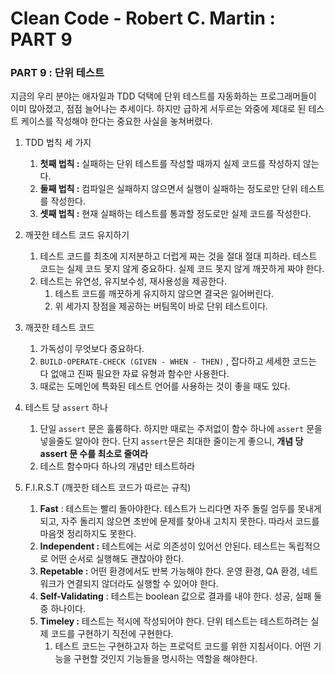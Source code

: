 # Clean Code - Robert C. Martin : PART 9

### PART 9 : 단위 테스트

지금의 우리 분야는 애자일과 TDD 덕택에 단위 테스트를 자동화하는 프로그래머들이 이미 많아졌고, 점점 늘어나는 추세이다. 하지만 급하게 서두르는 와중에 제대로 된 테스트 케이스를 작성해야 한다는 중요한 사실을 놓쳐버렸다.

1. TDD 법칙 세 가지
    1. **첫째 법칙 :** 실패하는 단위 테스트를 작성할 때까지 실제 코드를 작성하지 않는다.
    2. **둘째 법칙 :** 컴파일은 실패하지 않으면서 실행이 실패하는 정도로만 단위 테스트를 작성한다.
    3. **셋째 법칙 :** 현재 실패하는 테스트를 통과할 정도로만 실제 코드를 작성한다.

2. 깨끗한 테스트 코드 유지하기
    1. 테스트 코드를 최초에 지저분하고 더럽게 짜는 것을 절대 절대 피하라. 테스트 코드는 실제 코드 못지 않게 중요하다. 실제 코드 못지 않게 깨끗하게 짜야 한다.
    2. 테스트는 유연성, 유지보수성, 재사용성을 제공한다.
        1. 테스트 코드를 깨끗하게 유지하지 않으면 결국은 잃어버린다.
        2. 위 세가지 장점을 제공하는 버팀목이 바로 단위 테스트이다.
3. 깨끗한 테스트 코드
    1. 가독성이 무엇보다 중요하다.
    2.  `BUILD-OPERATE-CHECK (GIVEN - WHEN - THEN)` , 잡다하고 세세한 코드는 다 없애고 진짜 필요한 자료 유형과 함수만 사용한다.
    3. 때로는 도메인에 특화된 테스트 언어를 사용하는 것이 좋을 때도 있다.
4. 테스트 당 `assert` 하나
    1. 단일 `assert` 문은 훌륭하다. 하지만 때로는 주저없이 함수 하나에 `assert` 문을 넣을줄도 알아야 한다. 단지 `assert`문은 최대한 줄이는게 좋으니, **개념 당 assert 문 수를 최소로 줄여라**
    2. 테스트 함수마다 하나의 개념만 테스트하라
5. F.I.R.S.T (깨끗한 테스트 코드가 따르는 규칙)
    1. **Fast** : 테스트는 빨리 돌아야한다. 테스트가 느리다면 자주 돌릴 엄두를 못내게 되고, 자주 돌리지 않으면 초반에 문제를 찾아내 고치지 못한다. 따라서 코드를 마음껏 정리하지도 못한다.
    2. **Independent :** 테스트에는 서로 의존성이 있어선 안된다. 테스트는 독립적으로 어떤 순서로 실행해도 괜찮아야 한다.
    3. **Repetable :** 어떤 환경에서도 반복 가능해야 한다. 운영 환경, QA 환경, 네트워크가 연결되지 않더라도 실행할 수 있어야 한다.
    4. **Self-Validating** : 테스트는 boolean 값으로 결과를 내야 한다. 성공, 실패 둘 중 하나이다. 
    5. **Timeley :** 테스트는 적시에 작성되어야 한다. 단위 테스트는 테스트하려는 실제 코드를 구현하기 직전에 구현한다. 
        1. 테스트 코드는 구현하고자 하는 프로덕트 코드를 위한 지침서이다. 어떤 기능을 구현할 것인지 기능들을 명시하는 역할을 해야한다.
